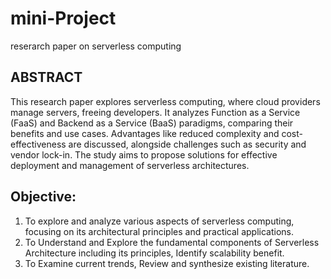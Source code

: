 # mini-Project
reserarch paper on serverless computing
## ABSTRACT
This research paper explores serverless computing, where cloud providers manage servers, freeing developers. It analyzes Function as a Service (FaaS) and Backend as a Service (BaaS) paradigms, comparing their benefits and use cases. Advantages like reduced complexity and cost-effectiveness are discussed, alongside challenges such as security and vendor lock-in. The study aims to propose solutions for effective deployment and management of serverless architectures.
## Objective:
1. To explore and analyze various aspects of serverless computing, focusing on its architectural principles and practical applications. 
2. To Understand and Explore the fundamental components of Serverless Architecture including its principles, Identify scalability benefit. 
3. To Examine current trends, Review and synthesize existing literature.
